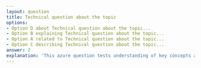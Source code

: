 ```yaml
---
layout: question
title: Technical question about the topic
options:
- Option D about Technical question about the topic...
- Option B explaining Technical question about the topic...
- Option A related to Technical question about the topic...
- Option C describing Technical question about the topic...
answer: 2
explanation: 'This azure question tests understanding of key concepts and best practices.'
---
```

